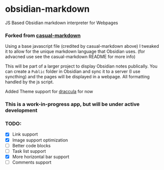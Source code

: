 # obsidian-markdown
JS Based Obsidian markdown interpreter for Webpages

### Forked from [casual-markdown](https://github.com/casualwriter/casual-markdown)

Using a base javascript file (credited by casual-markdown above) I tweaked it to allow for the unique markdown language that Obsidian uses. 
(for advacned use see the casual-markdown README for more info)

This will be part of a larger project to display Obsidian notes publically. You can create a `Public` folder in Obsidian and sync it to a server (I use syncthing) and the pages will be displayed in a webpage. 
All formatting handled by the js script.

Added Theme support for [draccula](https://draculatheme.com/) for now

### This is a work-in-progress app, but will be under active development

### TODO:
- [X] Link support
- [X] Image support optimization
- [ ] Better code blocks
- [ ] Task list support
- [X] More horizontal bar support
- [ ] Comments support
